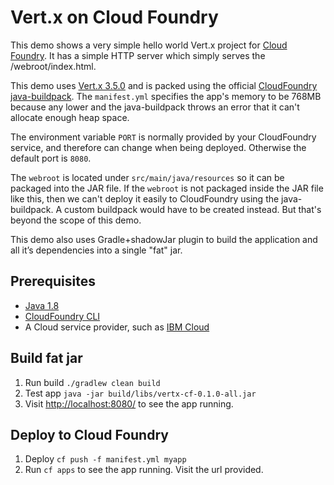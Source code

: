 # Vert.x on Cloud Foundry

This demo shows a very simple hello world Vert.x project for [Cloud Foundry](https://www.cloudfoundry.org/). It has a simple HTTP server which simply serves the /webroot/index.html.

This demo uses [Vert.x 3.5.0](http://vertx.io) and is packed using the official [CloudFoundry java-buildpack](https://github.com/cloudfoundry/java-buildpack). The `manifest.yml` specifies the app's memory to be 768MB because any lower and the java-buildpack throws an error that it can't allocate enough heap space.

The environment variable `PORT` is normally provided by your CloudFoundry service, and therefore can change when being deployed. Otherwise the default port is `8080`.

The `webroot` is located under `src/main/java/resources` so it can be packaged into the JAR file. If the `webroot` is not packaged inside the JAR file like this, then we can't deploy it easily to CloudFoundry using the java-buildpack. A custom buildpack would have to be created instead. But that's beyond the scope of this demo.

This demo also uses Gradle+shadowJar plugin to build the application and all it’s dependencies into a single "fat" jar.

## Prerequisites

* [Java 1.8](https://www.java.com/download/)
* [CloudFoundry CLI](https://docs.cloudfoundry.org/cf-cli/install-go-cli.html)
* A Cloud service provider, such as [IBM Cloud](https://www.ibm.com/cloud/)

## Build fat jar

1. Run build `./gradlew clean build`
1. Test app `java -jar build/libs/vertx-cf-0.1.0-all.jar`
1. Visit [http://localhost:8080/](http://localhost:8080/) to see the app running.

## Deploy to Cloud Foundry

1. Deploy `cf push -f manifest.yml myapp`
1. Run `cf apps` to see the app running. Visit the url provided.
